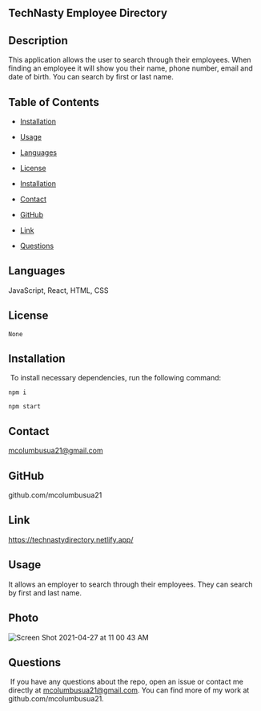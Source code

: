 ## TechNasty Employee Directory

## Description 
This application allows the user to search through their employees. When finding an employee it will show you their name, phone number, email and date of birth. You can search by first or last name.

## Table of Contents
* [Installation](#installation)
​
* [Usage](#usage)

* [Languages](#languages)
​
* [License](#license)

* [Installation](#installation)

* [Contact](#contact)

* [GitHub](#GitHub)

* [Link](#link)
​
* [Questions](#questions)

## Languages
JavaScript, React, HTML, CSS

## License


```
None
```

## Installation
​
To install necessary dependencies, run the following command:
​


```
npm i
```
```
npm start
```

## Contact 
mcolumbusua21@gmail.com

## GitHub
github.com/mcolumbusua21

## Link 
https://technastydirectory.netlify.app/

## Usage 
It allows an employer to search through their employees. They can search by first and last name.

## Photo

![Screen Shot 2021-04-27 at 11 00 43 AM](https://user-images.githubusercontent.com/78819536/116289821-aeacaa00-a747-11eb-8f89-59f93926aa63.png)


## Questions
​
If you have any questions about the repo, open an issue or contact me directly at mcolumbusua21@gmail.com. You can find more of my work at github.com/mcolumbusua21.
